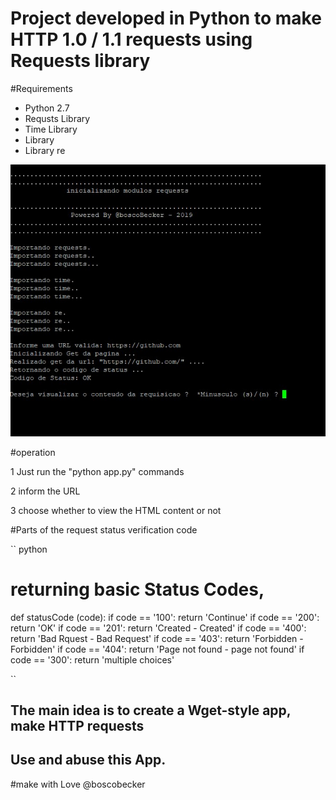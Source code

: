 # Project developed in Python to make HTTP 1.0 / 1.1 requests using Requests library

#Requirements
* Python 2.7
* Requsts Library
* Time Library
* Library
* Library re

![Alt Text](exemplo.jpg)



#operation

1 Just run the "python app.py" commands

2 inform the URL

3 choose whether to view the HTML content or not


#Parts of the request status verification code


`` python
# returning basic Status Codes,
def statusCode (code):
    if code == '100':
     return 'Continue'
    if code == '200':
      return 'OK'
    if code == '201':
     return 'Created - Created'
    if code == '400':
        return 'Bad Rquest - Bad Request'
    if code == '403':
        return 'Forbidden - Forbidden'
    if code == '404':
        return 'Page not found - page not found'
    if code == '300':
     return 'multiple choices'

``

## The main idea is to create a Wget-style app, make HTTP requests
## Use and abuse this App.

#make with Love @boscobecker

